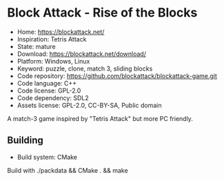# Block Attack - Rise of the Blocks

- Home: https://blockattack.net/
- Inspiration: Tetris Attack
- State: mature
- Download: https://blockattack.net/download/
- Platform: Windows, Linux
- Keyword: puzzle, clone, match 3, sliding blocks
- Code repository: https://github.com/blockattack/blockattack-game.git
- Code language: C++
- Code license: GPL-2.0
- Code dependency: SDL2
- Assets license: GPL-2.0, CC-BY-SA, Public domain

A match-3 game inspired by "Tetris Attack" but more PC friendly.

## Building

- Build system: CMake

Build with ./packdata && CMake . && make
